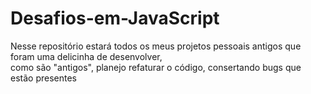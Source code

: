 # Desafios-em-JavaScript
Nesse repositório estará todos os meus projetos pessoais antigos que foram uma delicinha de desenvolver,  
como são "antigos", planejo refaturar o código, consertando bugs que estão presentes
